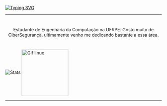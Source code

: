 [![Typing SVG](https://readme-typing-svg.demolab.com?font=Fira+Code&pause=1000&color=EFF727&width=435&lines=Hello%2C+i'am+Adielson+%F0%9F%91%8B)](https://git.io/typing-svg)

---

#
<p align="center">Estudante de Engenharia da Computação na UFRPE. Gosto muito de CiberSegurança, ultimamente venho me dedicando bastante a essa área.

#

![Stats](https://github-readme-stats.vercel.app/api?username=Adielson-Cordeiro&theme=highcontrast&show_icons=truelocale=pt-br) <img align="center" alt="Gif linux" src="https://media.tenor.com/dHk-LfzHrtwAAAAi/linux-computer.gif" width=150px height=auto>

---
